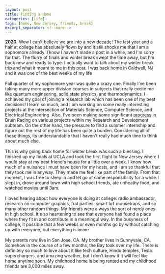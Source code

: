 ```yaml
---
layout: post
title: Finding a Home
categories: [Life]
tags: [home, New Jersey, friends, break]
excerpt_separator: <!--more-->
---
```


**2020.** Wow I can't believe we are into a new <a href="https://www.npr.org/2019/12/27/791546842/people-cant-even-agree-on-when-the-decade-ends">decade!</a> The last year and a half at college has absolutely flown by and it still shocks me that I am a sophomore already. I know I haven't made a post in a while, and I'm sorry for that. The flurry of finals and winter break swept the time away, but I'm back now and ready to type. I actually want to talk about my winter break trip and what it meant to me in this post. I was back home in Caldwell, NJ and it was one of the best weeks of my life <!--more-->
<br/><br/>
Fall quarter of my sophomore year was quite a crazy one. Finally I've been taking many more upper division courses in subjects that really excite me like quantum engineering, solid state physics, and thermodynamics. I achieved my goal of joining a research lab which has been one of my best decisions! I learn so much, and I am working on some really interesting projects at the intersection of Materials Science, Computer Science, and Electrical Engineering. Also, I've been making some significant <a href="">progress</a> in Bruin Racing on various projects within my Research and Development subteam. On the other hand, the pressure to find a summer internship and figure out the rest of my life has been quite a burden. Considering all of these things, its understandable that I haven't really had much time to think about much else. 
<br/><br/>
This is why going back home for winter break was such a blessing. I finished up my finals at UCLA and took the first flight to New Jersey where I would stay at my best friend's house for a little over a week. I know how much of a nuisance I must have been for my hosts, and I am so thankful that they took me in anyway. They made me feel like part of the family. From that moment, I was free to sleep in and let go of some responsibility for a while. I slept in, drove around town with high school friends, ate unheathy food, and watched movies until 3am. 
<br/><br/>
I loved hearing about how everyone is doing at college: radio ambassador, research on computer graphics, frat parties, smart IoT mousetraps, and so many other random things. My friends were always the sort of nerdy ones in high school. It's so heartening to see that everyone has found a place where they fit in and contribute in a meaningul way. In the busyness of college, it possible that a few weeks or even months go by without catching up with everyone, but everything is imme
<br/><br/>
My parents now live in San Jose, CA. My brother lives in Sunnyvale, CA. Somehow in the course of a few months, the Bay took over my life. There is definitely so much to love about it like tech culture, Hindu temples, Tesla superchargers, and amazing weather, but I don't know if it will feel like home anytime soon. My childhood home is being rented and my childhood friends are 3,000 miles away. 
<br/><br/>
